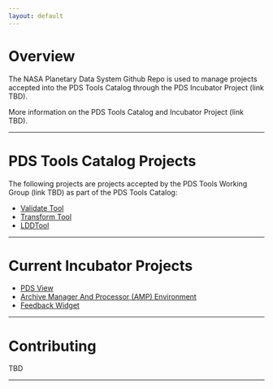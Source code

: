 ```yaml
---
layout: default
---
```


# Overview

The NASA Planetary Data System Github Repo is used to manage projects accepted into the PDS Tools Catalog through the PDS Incubator Project (link TBD).

More information on the PDS Tools Catalog and Incubator Project (link TBD).

---

# PDS Tools Catalog Projects

The following projects are projects accepted by the PDS Tools Working Group (link TBD) as part of the PDS Tools Catalog:

* [Validate Tool](https://pds.nasa.gov/tools/about/validate/)
* [Transform Tool](https://pds.nasa.gov/tools/about/transform/)
* [LDDTool](https://pds.nasa.gov/tools/about/ldd/)

---

# Current Incubator Projects

- [PDS View](https://github.com/NASA-PDS-Incubator/pds-view)
- [Archive Manager And Processor (AMP) Environment](https://github.com/archive-manager-and-processor/)
- [Feedback Widget](https://github.com/NASA-PDS-Incubator/feedback-widget)

---

# Contributing
TBD

---
